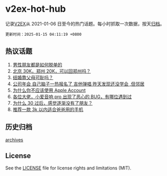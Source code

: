 # v2ex-hot-hub

 记录[V2EX](https://www.v2ex.com/)从 2021-01-06 日至今的热门话题。每小时抓取一次数据，按天[归档](archives)。

`更新时间：2025-01-15 04:11:19 +0800`

## 热议话题

1. [男性朋友都是如何脱单的](https://www.v2ex.com/t/1104885)
1. [北京 30K，郑州 20K，可以回郑州吗？](https://www.v2ex.com/t/1104949)
1. [结婚靠父母可耻吗？](https://www.v2ex.com/t/1104890)
1. [公司年会 自己脑子一热报名了 吉他弹唱 昨天发现还没学会 ,但邻居](https://www.v2ex.com/t/1105037)
1. [为什么你不应该使用 Apple Account](https://www.v2ex.com/t/1105001)
1. [各位大佬，小爱音响 pro 出现了恶心的 BUG，有哪位遇到过](https://www.v2ex.com/t/1104864)
1. [为什么 30 过后，感觉逐渐没有了朋友？](https://www.v2ex.com/t/1104872)
1. [推荐一款 3k 以内适合爸爸用的手机](https://www.v2ex.com/t/1104906)

## 历史归档

[archives](archives)

## License

See the [LICENSE](LICENSE) file for license rights and limitations (MIT).
